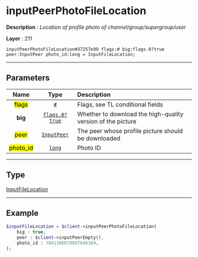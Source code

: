 # inputPeerPhotoFileLocation

**Description** : *Location of profile photo of channel/group/supergroup/user*

**Layer** : 211

```tl
inputPeerPhotoFileLocation#37257e99 flags:# big:flags.0?true peer:InputPeer photo_id:long = InputFileLocation;
```

---

## Parameters

| Name | Type | Description |
| :---: | :---: | :--- |
| <mark>flags</mark> | [`#`](type/#) | Flags, see TL conditional fields |
| **big** | [`flags.0?true`](type/true) | Whether to download the high-quality version of the picture |
| <mark>peer</mark> | [`InputPeer`](type/InputPeer) | The peer whose profile picture should be downloaded |
| <mark>photo_id</mark> | [`long`](type/long) | Photo ID |

---

## Type

[InputFileLocation](type/InputFileLocation)

---

## Example

```php
$inputFileLocation = $client->inputPeerPhotoFileLocation(
	big : true,
	peer : $client->inputPeerEmpty(),
	photo_id : 7841366670697046164,
);
```